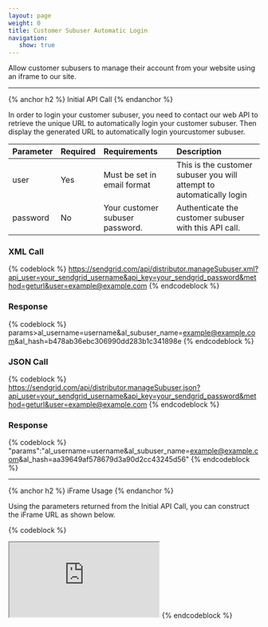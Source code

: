 ```yaml
---
layout: page
weight: 0
title: Customer Subuser Automatic Login
navigation:
   show: true
---
```


Allow customer subusers to manage their account from your website using an iframe to our site.

* * * * *


{% anchor h2 %} Initial API Call {% endanchor %}


In order to login your customer subuser, you need to contact our web API to retrieve the unique URL to automatically login your customer subuser. Then display the generated URL to automatically login yourcustomer subuser.

<table>
<thead>
<tr class="header">
<th align="left">Parameter</th>
<th align="left">Required</th>
<th align="left">Requirements</th>
<th align="left">Description</th>
</tr>
</thead>
<tbody>
<tr class="odd">
<td align="left">user</td>
<td align="left">Yes</td>
<td align="left">Must be set in email format</td>
<td align="left">This is the customer subuser you will attempt to automatically login</td>
</tr>
<tr class="even">
<td align="left">password</td>
<td align="left">No</td>
<td align="left">Your customer subuser password.</td>
<td align="left">Authenticate the customer subuser with this API call.</td>
</tr>
</tbody>
</table>

### XML Call

{% codeblock %}
https://sendgrid.com/api/distributor.manageSubuser.xml?api_user=your_sendgrid_username&api_key=your_sendgrid_password&method=geturl&user=example@example.com
{% endcodeblock %}

### Response

{% codeblock %}
params\><params>al_username=username&al_subuser_name=example@example.com&al_hash=b478ab36ebc306990dd283b1c341898e</params></params>
{% endcodeblock %}

### JSON Call

{% codeblock %}
https://sendgrid.com/api/distributor.manageSubuser.json?api_user=your_sendgrid_username&api_key=your_sendgrid_password&method=geturl&user=example@example.com
{% endcodeblock %}

### Response

{% codeblock %}
"params":"al_username=username&al_subuser_name=example@example.com&al_hash=aa39649af578679d3a90d2cc43245d56"
{% endcodeblock %}

* * * * *


{% anchor h2 %} iFrame Usage {% endanchor %}


Using the parameters returned from the Initial API Call, you can construct the iFrame URL as shown below.

{% codeblock %}
<iframe src="https://sendgrid.com/account?al_username=username&amp;al_subuser_name=example@example.com&amp;al_hash=aa39649af578679d3a90d2cc43245d56"></iframe>
{% endcodeblock %}
